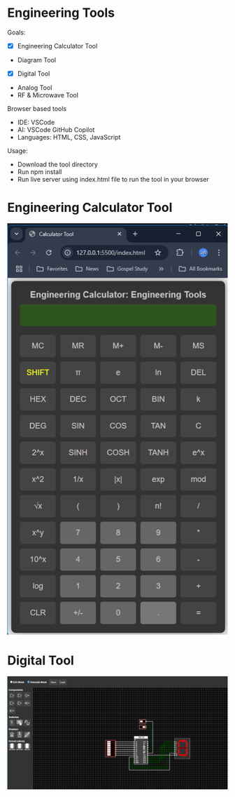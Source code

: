 # Engineering Tools

Goals:
 -  [X] Engineering Calculator Tool
 - Diagram Tool
 -  [X] Digital Tool
 - Analog Tool
 - RF & Microwave Tool

Browser based tools
 - IDE: VSCode
 - AI: VSCode GitHub Copilot
 - Languages: HTML, CSS, JavaScript

Usage:
 - Download the tool directory
 - Run npm install
 - Run live server using index.html file to run the tool in your browser

<h1>Engineering Calculator Tool</h1>

![Screenshot](Images/EngineeringCalculator.png)

<h1>Digital Tool</h1>

![Screenshot](Images/DigitalTool.png)
